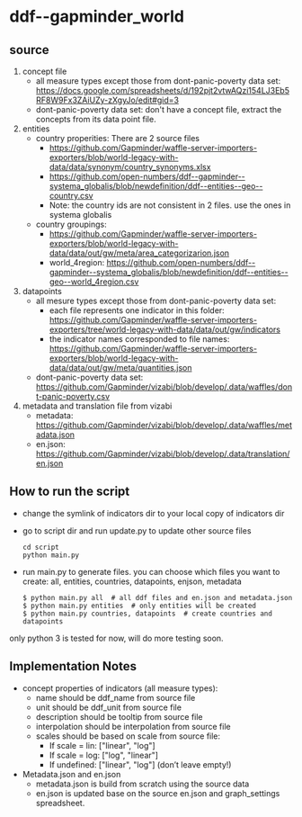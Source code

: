 # ddf--gapminder_world

## source

1. concept file
   * all measure types except those from dont-panic-poverty data set: https://docs.google.com/spreadsheets/d/192pjt2vtwAQzi154LJ3Eb5RF8W9Fx3ZAiUZy-zXgyJo/edit#gid=3
   * dont-panic-poverty data set: don't have a concept file, extract the concepts from its data point file.
2. entities
   * country properities: There are 2 source files
     - https://github.com/Gapminder/waffle-server-importers-exporters/blob/world-legacy-with-data/data/synonym/country_synonyms.xlsx
     - https://github.com/open-numbers/ddf--gapminder--systema_globalis/blob/newdefinition/ddf--entities--geo--country.csv
     - Note: the country ids are not consistent in 2 files. use the ones in systema globalis
   * country groupings:
     - https://github.com/Gapminder/waffle-server-importers-exporters/blob/world-legacy-with-data/data/out/gw/meta/area_categorizarion.json
     - world_4region: https://github.com/open-numbers/ddf--gapminder--systema_globalis/blob/newdefinition/ddf--entities--geo--world_4region.csv
3. datapoints
   * all mesure types except those from dont-panic-poverty data set: 
     - each file represents one indicator in this folder: https://github.com/Gapminder/waffle-server-importers-exporters/tree/world-legacy-with-data/data/out/gw/indicators
     - the indicator names corresponded to file names: https://github.com/Gapminder/waffle-server-importers-exporters/blob/world-legacy-with-data/data/out/gw/meta/quantities.json
   * dont-panic-poverty data set: https://github.com/Gapminder/vizabi/blob/develop/.data/waffles/dont-panic-poverty.csv
4. metadata and translation file from vizabi
   * metadata: https://github.com/Gapminder/vizabi/blob/develop/.data/waffles/metadata.json
   * en.json: https://github.com/Gapminder/vizabi/blob/develop/.data/translation/en.json

## How to run the script

- change the symlink of indicators dir to your local copy of indicators dir
- go to script dir and run update.py to update other source files

  ```
  cd script
  python main.py
  ```
  
- run main.py to generate files. you can choose which files you want to create: all, entities, countries, datapoints, enjson, metadata

  ```
  $ python main.py all  # all ddf files and en.json and metadata.json
  $ python main.py entities  # only entities will be created
  $ python main.py countries, datapoints  # create countries and datapoints
  ```

only python 3 is tested for now, will do more testing soon.

## Implementation Notes

* concept properties of indicators (all measure types):
  - name should be ddf_name from source file
  - unit should be ddf_unit from source file
  - description should be tooltip from source file
  - interpolation should be interpolation from source file
  - scales should be based on scale from source file:
    - If scale = lin: ["linear", "log"]
    - If scale = log: ["log", "linear"]
    - If undefined: ["linear", "log"] (don’t leave empty!)
* Metadata.json and en.json
  - metadata.json is build from scratch using the source data
  - en.json is updated base on the source en.json and graph_settings spreadsheet.
  
